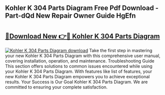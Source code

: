 ## Kohler K 304 Parts Diagram Free Pdf Download - Part-dQd New Repair Owner Guide HgEfn

# <h2><a href="http://dfur9fb.blite.top/?on=Kohler+K+304+Parts+Diagram">🔗Download New 👉🔴 Kohler K 304 Parts Diagram</a></h2>

[![Kohler K 304 Parts Diagram download](https://i.imgur.com/lujVjoI.png)](http://dfur9fb.blite.top/?on=Kohler+K+304+Parts+Diagram)
Take the first step in mastering your new Kohler K 304 Parts Diagram with this comprehensive user manual, covering installation, operation, and maintenance. Troubleshooting Guide This section offers solutions to common issues encountered while using your Kohler K 304 Parts Diagram. With features like list of features, your new Kohler K 304 Parts Diagram empowers you to achieve exceptional results. Your Success is Our Goal Kohler K 304 Parts Diagram. We are committed to ensuring your complete satisfaction.
